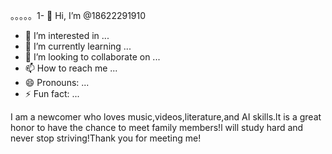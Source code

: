 。。。。。1- 👋 Hi, I’m @18622291910
- 👀 I’m interested in ...
- 🌱 I’m currently learning ...
- 💞️ I’m looking to collaborate on ...
- 📫 How to reach me ...
- 😄 Pronouns: ...
- ⚡ Fun fact: ...

<!---
18622291910/18622291910 is a ✨ special ✨ repository because its `README.md` (this file) appears on your GitHub profile.
You can click the Preview link to take a look at your changes.
--->
I am a newcomer who loves music,videos,literature,and AI skills.lt is a great honor to have the chance to meet family members!l will study hard and never stop striving!Thank you for meeting me!
